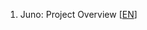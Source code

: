 1. Juno: Project Overview [[EN](https://app.gitbook.com/o/6RICn8FoeYo5gS0yYoIZ/s/mUHq6moryoL6HdXfsbdX/all-about-juno/juno-project-overview)]
